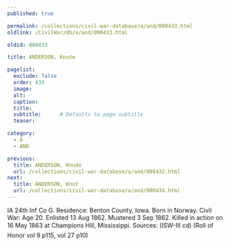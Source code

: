 ```yaml
---
published: true

permalink: /collections/civil-war-database/a/and/000433.html
oldlink: /CivilWar/db/a/and/000433.html

oldid: 000433

title: ANDERSON, Knute

pagelist:
  exclude: false
  order: 433
  image: 
  alt:
  caption:
  title:
  subtitle:      # Defaults to page subtitle
  teaser:

category: 
  - A 
  - AND

previous:
  title: ANDERSON, Knude
  url: /collections/civil-war-database/a/and/000432.html  
next:
  title: ANDERSON, Knut
  url: /collections/civil-war-database/a/and/000434.html   
---
```

IA 24th Inf Co G. Residence: Benton County, Iowa. Born in Norway. Civil War: Age 20. Enlisted 13 Aug 1862. Mustered 3 Sep 1862. Killed in action on 16 May 1863 at Champion&#146;s Hill, Mississippi. Sources: (ISW-III cd) (Roll of Honor vol 9 p115, vol 27 p10)